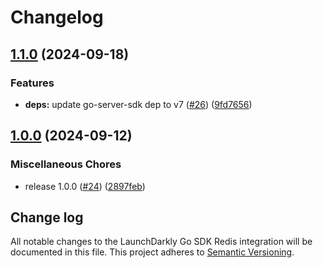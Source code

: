 # Changelog

## [1.1.0](https://github.com/launchdarkly/go-server-sdk-redis-go-redis/compare/v1.0.0...v1.1.0) (2024-09-18)


### Features

* **deps:** update go-server-sdk dep to v7 ([#26](https://github.com/launchdarkly/go-server-sdk-redis-go-redis/issues/26)) ([9fd7656](https://github.com/launchdarkly/go-server-sdk-redis-go-redis/commit/9fd7656b0a7ac71c9d77f09e7cbc54c191898c08))

## [1.0.0](https://github.com/launchdarkly/go-server-sdk-redis-go-redis/compare/v1.0.0-beta.1...v1.0.0) (2024-09-12)


### Miscellaneous Chores

* release 1.0.0 ([#24](https://github.com/launchdarkly/go-server-sdk-redis-go-redis/issues/24)) ([2897feb](https://github.com/launchdarkly/go-server-sdk-redis-go-redis/commit/2897feb9de83e5d7f849ab615ca328cae299a4de))

## Change log

All notable changes to the LaunchDarkly Go SDK Redis integration will be documented in this file. This project adheres to [Semantic Versioning](http://semver.org).
